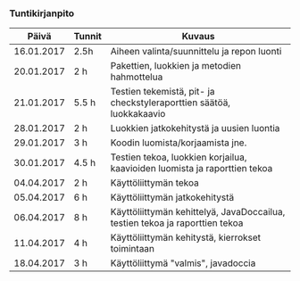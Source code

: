 ### Tuntikirjanpito
Päivä | Tunnit | Kuvaus
--------------- | ----- | ------
16.01.2017 | 2.5h | Aiheen valinta/suunnittelu ja repon luonti
20.01.2017 | 2 h | Pakettien, luokkien ja metodien hahmottelua
21.01.2017 | 5.5 h | Testien tekemistä, pit- ja checkstyleraporttien säätöä, luokkakaavio
28.01.2017 | 2 h | Luokkien jatkokehitystä ja uusien luontia
29.01.2017 | 3 h | Koodin luomista/korjaamista jne.
30.01.2017 | 4.5 h | Testien tekoa, luokkien korjailua, kaavioiden luomista ja raporttien tekoa
04.04.2017 | 2 h | Käyttöliittymän tekoa
05.04.2017 | 6 h | Käyttöliittymän jatkokehitystä
06.04.2017 | 8 h | Käyttöliittymän kehittelyä, JavaDoccailua, testien tekoa ja raporttien tekoa
11.04.2017 | 4 h | Käyttöliittymän kehitystä, kierrokset toimintaan
18.04.2017 | 3 h | Käyttöliittymä "valmis", javadoccia
